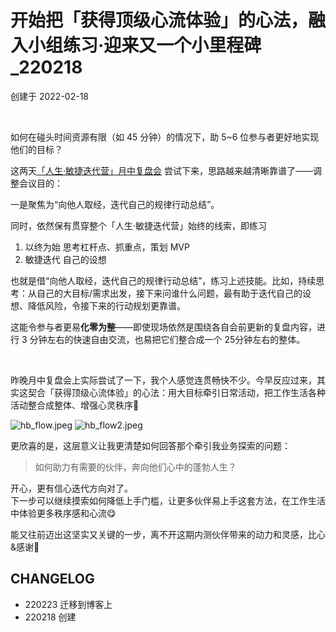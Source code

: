 #  开始把「获得顶级心流体验」的心法，融入小组练习·迎来又一个小里程碑_220218
创建于 2022-02-18

<br> 

如何在碰头时间资源有限（如 45 分钟）的情况下，助 5~6 位参与者更好地实现他们的目标？

这两天[「人生·敏捷迭代营」月中复盘会](https://faciloutput.feishu.cn/file/boxcnUcRNMuFuNNOysjVAjn7hme) 尝试下来，思路越来越清晰靠谱了——调整会议目的：

一是聚焦为“向他人取经，迭代自己的规律行动总结”。

同时，依然保有贯穿整个「人生·敏捷迭代营」始终的线索，即练习
1. 以终为始 思考杠杆点、抓重点，策划 MVP 
2. 敏捷迭代 自己的设想

也就是借“向他人取经，迭代自己的规律行动总结”，练习上述技能。比如，持续思考：从自己的大目标/需求出发，接下来问谁什么问题，最有助于迭代自己的设想、降低风险，令接下来的行动规划更靠谱。

这能令参与者更易**化零为整**——即使现场依然是围绕各自会前更新的复盘内容，进行 3 分钟左右的快速自由交流，也易把它们整合成一个 25分钟左右的整体。

<br> 

昨晚月中复盘会上实际尝试了一下，我个人感觉连贯畅快不少。今早反应过来，其实这契合「获得顶级心流体验」的心法：用大目标牵引日常活动，把工作生活各种活动整合成整体、增强心灵秩序🤩

![hb_flow.jpeg](http://ishanshan.zoomquiet.top/clipping/hb_flow.jpeg  ':size=100')
![hb_flow2.jpeg](http://ishanshan.zoomquiet.top/clipping/hb_flow2.jpeg ':size=100')



更欣喜的是，这层意义让我更清楚如何回答那个牵引我业务探索的问题： 

> 如何助力有需要的伙伴，奔向他们心中的蓬勃人生？

开心，更有信心迭代方向对了。<br> 
下一步可以继续摸索如何降低上手门槛，让更多伙伴易上手这套方法，在工作生活中体验更多秩序感和心流😋

能又往前迈出这坚实又关键的一步，离不开这期内测伙伴带来的动力和灵感，比心&感谢🤗


## CHANGELOG 

- 220223 迁移到博客上
- 220218 创建